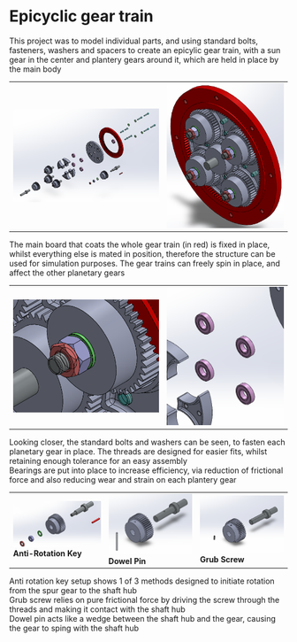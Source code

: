 # Epicyclic gear train

This project was to model individual parts, and using standard bolts, fasteners, washers and spacers to create an epicylic gear train, with a sun gear in the center and plantery gears around it, which are held in place by the main body

<table>
<tr>
<td><img src="exploded-view-epicyclic-gear-train.png" alt="exploded view" width="400"></td>
<td><img src="epicyclic-gear-train.png" alt="assembled view" width="320"></td>
</tr>
</table>

The main board that coats the whole gear train (in red) is fixed in place, whilst everything else is mated in position, therefore the structure can be used for simulation purposes. The gear trains can freely spin in place, and affect the other planetary gears

<table>
<tr>
<td><img src="close-up-standard-parts.png" alt="close-up standard parts" width="400"></td>
<td><img src="bearings.png" alt="bearings" width="320"></td>
</tr>
</table>

Looking closer, the standard bolts and washers can be seen, to fasten each planetary gear in place. The threads are designed for easier fits, whilst retaining enough tolerance for an easy assembly <br>
Bearings are put into place to increase efficiency, via reduction of frictional force and also reducing wear and strain on each plantery gear

<table>
<tr>
<td><img src="anti-rotation-key.png" alt="anti-rotation key" width="250"><br><b>Anti-Rotation Key</b></td>
<td><img src="dowel-pin.png" alt="dowel pin" width="250"><br><b>Dowel Pin</b></td>
<td><img src="grub-screw.png" alt="grub screw" width="250"><br><b>Grub Screw</b></td>
</tr>
</table>

Anti rotation key setup shows 1 of 3 methods designed to initiate rotation from the spur gear to the shaft hub <br>
Grub screw relies on pure frictional force by driving the screw through the threads and making it contact with the shaft hub <br>
Dowel pin acts like a wedge between the shaft hub and the gear, causing the gear to sping with the shaft hub
